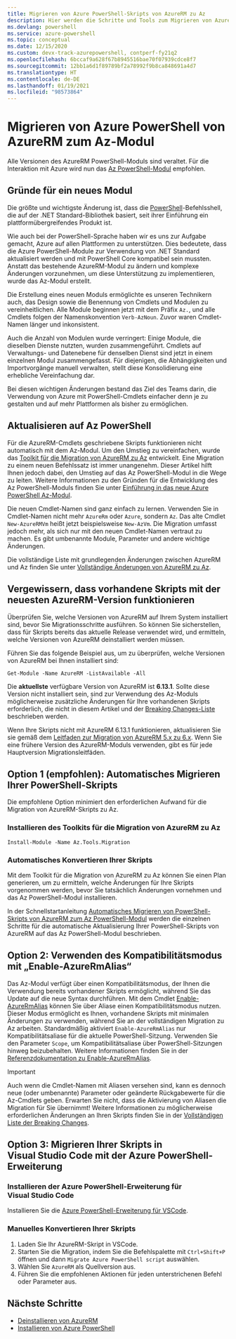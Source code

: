 ```yaml
---
title: Migrieren von Azure PowerShell-Skripts von AzureRM zu Az
description: Hier werden die Schritte und Tools zum Migrieren von Azure PowerShell-Skripts von AzureRM zum neuen Az PowerShell-Modul beschrieben.
ms.devlang: powershell
ms.service: azure-powershell
ms.topic: conceptual
ms.date: 12/15/2020
ms.custom: devx-track-azurepowershell, contperf-fy21q2
ms.openlocfilehash: 6bccaf9a628f67b8945516bae70f07939cdce8f7
ms.sourcegitcommit: 12bb1a6d1f89789bf2a78992f9b8ca848691a4d7
ms.translationtype: HT
ms.contentlocale: de-DE
ms.lasthandoff: 01/19/2021
ms.locfileid: "98573864"
---
```

# <a name="migrate-azure-powershell-from-azurerm-to-az"></a>Migrieren von Azure PowerShell von AzureRM zum Az-Modul

Alle Versionen des AzureRM PowerShell-Moduls sind veraltet. Für die Interaktion mit Azure wird nun das [Az PowerShell-Modul](install-az-ps.md) empfohlen.

## <a name="why-a-new-module"></a>Gründe für ein neues Modul

Die größte und wichtigste Änderung ist, dass die [PowerShell](/powershell/scripting/overview)-Befehlsshell, die auf der .NET Standard-Bibliothek basiert, seit ihrer Einführung ein plattformübergreifendes Produkt ist.

Wie auch bei der PowerShell-Sprache haben wir es uns zur Aufgabe gemacht, Azure auf allen Plattformen zu unterstützen. Dies bedeutete, dass die Azure PowerShell-Module zur Verwendung von .NET Standard aktualisiert werden und mit PowerShell Core kompatibel sein mussten. Anstatt das bestehende AzureRM-Modul zu ändern und komplexe Änderungen vorzunehmen, um diese Unterstützung zu implementieren, wurde das Az-Modul erstellt.

Die Erstellung eines neuen Moduls ermöglichte es unseren Technikern auch, das Design sowie die Benennung von Cmdlets und Modulen zu vereinheitlichen. Alle Module beginnen jetzt mit dem Präfix `Az.`, und alle Cmdlets folgen der Namenskonvention `Verb-AzNoun`. Zuvor waren Cmdlet-Namen länger und inkonsistent.

Auch die Anzahl von Modulen wurde verringert: Einige Module, die dieselben Dienste nutzten, wurden zusammengeführt. Cmdlets auf Verwaltungs- und Datenebene für denselben Dienst sind jetzt in einem einzelnen Modul zusammengefasst. Für diejenigen, die Abhängigkeiten und Importvorgänge manuell verwalten, stellt diese Konsolidierung eine erhebliche Vereinfachung dar.

Bei diesen wichtigen Änderungen bestand das Ziel des Teams darin, die Verwendung von Azure mit PowerShell-Cmdlets einfacher denn je zu gestalten und auf mehr Plattformen als bisher zu ermöglichen.

## <a name="upgrading-to-az-powershell"></a>Aktualisieren auf Az PowerShell

Für die AzureRM-Cmdlets geschriebene Skripts funktionieren nicht automatisch mit dem Az-Modul. Um den Umstieg zu vereinfachen, wurde das [Toolkit für die Migration von AzureRM zu Az](https://github.com/Azure/azure-powershell-migration) entwickelt. Eine Migration zu einem neuen Befehlssatz ist immer unangenehm. Dieser Artikel hilft Ihnen jedoch dabei, den Umstieg auf das Az PowerShell-Modul in die Wege zu leiten. Weitere Informationen zu den Gründen für die Entwicklung des Az PowerShell-Moduls finden Sie unter [Einführung in das neue Azure PowerShell Az-Modul](new-azureps-module-az.md).

Die neuen Cmdlet-Namen sind ganz einfach zu lernen. Verwenden Sie in Cmdlet-Namen nicht mehr `AzureRm` oder `Azure`, sondern `Az`. Das alte Cmdlet `New-AzureRMVm` heißt jetzt beispielsweise `New-AzVm`.
Die Migration umfasst jedoch mehr, als sich nur mit den neuen Cmdlet-Namen vertraut zu machen. Es gibt umbenannte Module, Parameter und andere wichtige Änderungen.

Die vollständige Liste mit grundlegenden Änderungen zwischen AzureRM und Az finden Sie unter [Vollständige Änderungen von AzureRM zu Az](migrate-az-1.0.0.md).

## <a name="ensure-existing-scripts-work-with-the-latest-azurerm-release"></a>Vergewissern, dass vorhandene Skripts mit der neuesten AzureRM-Version funktionieren

Überprüfen Sie, welche Versionen von AzureRM auf Ihrem System installiert sind, bevor Sie Migrationsschritte ausführen.
So können Sie sicherstellen, dass für Skripts bereits das aktuelle Release verwendet wird, und ermitteln, welche Versionen von AzureRM deinstalliert werden müssen.

Führen Sie das folgende Beispiel aus, um zu überprüfen, welche Versionen von AzureRM bei Ihnen installiert sind:

```azurepowershell
Get-Module -Name AzureRM -ListAvailable -All
```

Die **aktuellste** verfügbare Version von AzureRM ist **6.13.1**. Sollte diese Version nicht installiert sein, sind zur Verwendung des Az-Moduls möglicherweise zusätzliche Änderungen für Ihre vorhandenen Skripts erforderlich, die nicht in diesem Artikel und der [Breaking Changes-Liste](migrate-az-1.0.0.md) beschrieben werden.

Wenn Ihre Skripts nicht mit AzureRM 6.13.1 funktionieren, aktualisieren Sie sie gemäß dem [Leitfaden zur Migration von AzureRM 5.x zu 6.x](/powershell/azure/azurerm/migration-guide.6.0.0). Wenn Sie eine frühere Version des AzureRM-Moduls verwenden, gibt es für jede Hauptversion Migrationsleitfäden.

## <a name="option-1-recommended-automatically-migrate-your-powershell-scripts"></a>Option 1 (empfohlen): Automatisches Migrieren Ihrer PowerShell-Skripts

Die empfohlene Option minimiert den erforderlichen Aufwand für die Migration von AzureRM-Skripts zu Az.

### <a name="install-the-azurerm-to-az-migration-toolkit"></a>Installieren des Toolkits für die Migration von AzureRM zu Az

```azurepowershell
Install-Module -Name Az.Tools.Migration
```

### <a name="convert-your-scripts-automatically"></a>Automatisches Konvertieren Ihrer Skripts

Mit dem Toolkit für die Migration von AzureRM zu Az können Sie einen Plan generieren, um zu ermitteln, welche Änderungen für Ihre Skripts vorgenommen werden, bevor Sie tatsächlich Änderungen vornehmen und das Az PowerShell-Modul installieren.

In der Schnellstartanleitung [Automatisches Migrieren von PowerShell-Skripts von AzureRM zum Az PowerShell-Modul](quickstart-migrate-azurerm-to-az-automatically.md) werden die einzelnen Schritte für die automatische Aktualisierung Ihrer PowerShell-Skripts von AzureRM auf das Az PowerShell-Modul beschrieben.

## <a name="option-2-use-compatibility-mode-with-enable-azurermalias"></a>Option 2: Verwenden des Kompatibilitätsmodus mit „Enable-AzureRmAlias“

Das Az-Modul verfügt über einen Kompatibilitätsmodus, der Ihnen die Verwendung bereits vorhandener Skripts ermöglicht, während Sie das Update auf die neue Syntax durchführen. Mit dem Cmdlet [Enable-AzureRmAlias](/powershell/module/az.accounts/enable-azurermalias) können Sie über Aliase einen Kompatibilitätsmodus nutzen. Dieser Modus ermöglicht es Ihnen, vorhandene Skripts mit minimalen Änderungen zu verwenden, während Sie an der vollständigen Migration zu Az arbeiten. Standardmäßig aktiviert `Enable-AzureRmAlias` nur Kompatibilitätsaliase für die aktuelle PowerShell-Sitzung. Verwenden Sie den Parameter `Scope`, um Kompatibilitätsaliase über PowerShell-Sitzungen hinweg beizubehalten. Weitere Informationen finden Sie in der [Referenzdokumentation zu Enable-AzureRmAlias](/powershell/module/az.accounts/enable-azurermalias).

> [!IMPORTANT]
> Auch wenn die Cmdlet-Namen mit Aliasen versehen sind, kann es dennoch neue (oder umbenannte) Parameter oder geänderte Rückgabewerte für die Az-Cmdlets geben. Erwarten Sie nicht, dass die Aktivierung von Aliasen die Migration für Sie übernimmt! Weitere Informationen zu möglicherweise erforderlichen Änderungen an Ihren Skripts finden Sie in der [Vollständigen Liste der Breaking Changes](migrate-az-1.0.0.md).

## <a name="option-3-migrate-your-scripts-in-visual-studio-code-with-the-azure-powershell-extension"></a>Option 3: Migrieren Ihrer Skripts in Visual Studio Code mit der Azure PowerShell-Erweiterung

### <a name="install-the-azure-powershell-extension-for-visual-studio-code"></a>Installieren der Azure PowerShell-Erweiterung für Visual Studio Code

Installieren Sie die [Azure PowerShell-Erweiterung für VSCode](https://marketplace.visualstudio.com/items?itemName=azps-tools.azps-tools).

### <a name="convert-your-scripts-manually"></a>Manuelles Konvertieren Ihrer Skripts

1. Laden Sie Ihr AzureRM-Skript in VSCode.
2. Starten Sie die Migration, indem Sie die Befehlspalette mit `Ctrl+Shift+P` öffnen und dann `Migrate Azure PowerShell script` auswählen.
3. Wählen Sie `AzureRM` als Quellversion aus.
4. Führen Sie die empfohlenen Aktionen für jeden unterstrichenen Befehl oder Parameter aus.

## <a name="next-steps"></a>Nächste Schritte

* [Deinstallieren von AzureRM](uninstall-az-ps.md#uninstall-the-azurerm-module)
* [Installieren von Azure PowerShell](install-az-ps.md)
